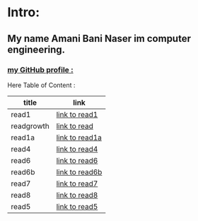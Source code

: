 
# Intro:

## My name Amani Bani Naser im computer engineering. 
### [ my  GitHub profile : ](https://github.com/amani-bn)


Here Table of Content :

|title      | link |
|-----      | ---------------------------------------------------------------     |
|read1      | [link to read1](https://amani-bn.github.io/reading-notes/read1)     |
|readgrowth | [link to read](https://amani-bn.github.io/reading-notes/growth)     | 
|read1a     |[link to read1a](https://amani-bn.github.io/reading-notes/read1)     |
|read4      |[link to read4](https://amani-bn.github.io/reading-notes/read4)      |
|read6      |[link to read6](https://amani-bn.github.io/reading-notes/read6)      |
|read6b     |[link to read6b](https://amani-bn.github.io/reading-notes/read6b)    |
|read7      |[link to read7](https://amani-bn.github.io/reading-notes/read67)     |
|read8      | [link to read8](https://amani-bn.github.io/reading-notes/read68)    |
|read5      | [link to read5](https://amani-bn.github.io/reading-notes/read5)     |